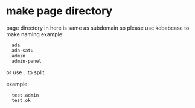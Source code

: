 # make page directory
page directory in here is same as subdomain
so please use kebabcase to make naming
example:
```
  ada
  ada-satu
  admin
  admin-panel
```

or use `.` to split

example: 
```
  test.admin
  test.ok
```